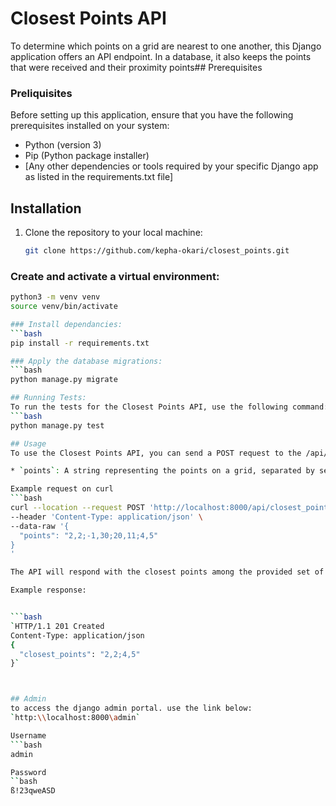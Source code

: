 # Closest Points API

To determine which points on a grid are nearest to one another, this Django application offers an API endpoint. In a database, it also keeps the points that were received and their proximity points## Prerequisites

### Preliquisites
Before setting up this application, ensure that you have the following prerequisites installed on your system:

- Python (version 3)
- Pip (Python package installer)
- [Any other dependencies or tools required by your specific Django app as listed in the requirements.txt file]

## Installation
1. Clone the repository to your local machine:
   ```bash
   git clone https://github.com/kepha-okari/closest_points.git


### Create and activate a virtual environment:
```bash
python3 -m venv venv
source venv/bin/activate

### Install dependancies:
```bash 
pip install -r requirements.txt

### Apply the database migrations:
```bash
python manage.py migrate

## Running Tests:
To run the tests for the Closest Points API, use the following command:
```bash
python manage.py test

## Usage
To use the Closest Points API, you can send a POST request to the /api/closest_points/ endpoint with the following parameters:

* `points`: A string representing the points on a grid, separated by semicolons (;). Each point should be in the format `x,y`.

Example request on curl
```bash
curl --location --request POST 'http://localhost:8000/api/closest_points/' \
--header 'Content-Type: application/json' \
--data-raw '{
  "points": "2,2;-1,30;20,11;4,5"
}
'

The API will respond with the closest points among the provided set of points.

Example response:


```bash
`HTTP/1.1 201 Created
Content-Type: application/json
{
  "closest_points": "2,2;4,5"
}`



## Admin
to access the django admin portal. use the link below:
`http:\\localhost:8000\admin`

Username
```bash
admin

Password
``bash
ß!23qweASD

















